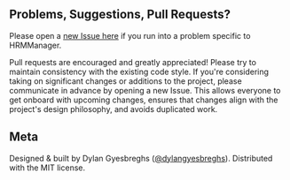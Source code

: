 ## Problems, Suggestions, Pull Requests?
Please open a [new Issue here](https://github.com/dylangyesbreghs/HRMManager/issues/new) if you run into a problem specific to HRMManager.

Pull requests are encouraged and greatly appreciated! Please try to maintain consistency with the existing code style. If you're considering taking on significant changes or additions to the project, please communicate in advance by opening a new Issue. This allows everyone to get onboard with upcoming changes, ensures that changes align with the project's design philosophy, and avoids duplicated work.

## Meta
Designed & built by Dylan Gyesbreghs ([@dylangyesbreghs](https://github.com/dylangyesbreghs)). Distributed with the MIT license.